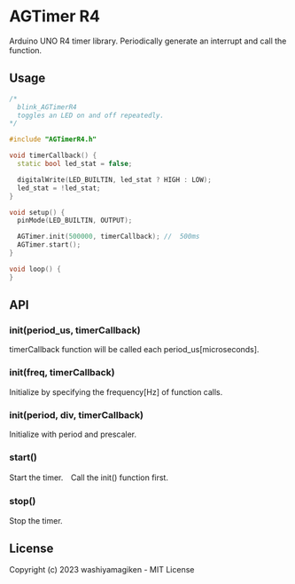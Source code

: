 # AGTimer R4

Arduino UNO R4 timer library.
Periodically generate an interrupt and call the function.

## Usage

```cpp
/*
  blink_AGTimerR4
  toggles an LED on and off repeatedly.
*/

#include "AGTimerR4.h"

void timerCallback() {
  static bool led_stat = false;

  digitalWrite(LED_BUILTIN, led_stat ? HIGH : LOW);
  led_stat = !led_stat;
}

void setup() {
  pinMode(LED_BUILTIN, OUTPUT);

  AGTimer.init(500000, timerCallback); //  500ms
  AGTimer.start();
}

void loop() {
}
```

## API

### init(period_us, timerCallback)
timerCallback function will be called each period_us[microseconds].

### init(freq, timerCallback)
Initialize by specifying the frequency[Hz] of function calls.

### init(period, div, timerCallback)
Initialize with period and prescaler.

### start()
Start the timer.　Call the init() function first.

### stop()
Stop the timer.

## License
Copyright (c) 2023 washiyamagiken - MIT License